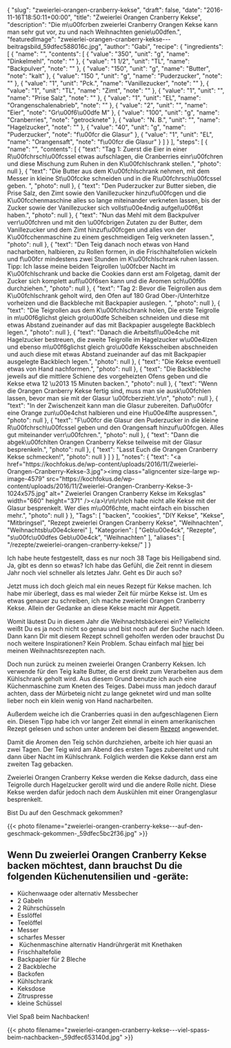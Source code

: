 {
    "slug": "zweierlei-orangen-cranberry-kekse",
    "draft": false,
    "date": "2016-11-16T18:50:11+00:00",
    "title": "Zweierlei Orangen Cranberry Kekse",
    "description": "Die m\u00fcrben zweierlei Cranberry Orangen Kekse kann man sehr gut vor, zu und nach Weihnachten genie\u00dfen.",
    "featuredImage": "zweierlei-orangen-cranberry-kekse---beitragsbild_59dfec588016c.jpg",
    "author": "Gabi",
    "recipe": {
        "ingredients": [
            {
                "name": "",
                "contents": [
                    {
                        "value": "350",
                        "unit": "g",
                        "name": "Dinkelmehl",
                        "note": ""
                    },
                    {
                        "value": "1 1\/2",
                        "unit": "TL",
                        "name": "Backpulver",
                        "note": ""
                    },
                    {
                        "value": "150",
                        "unit": "g",
                        "name": "Butter",
                        "note": "kalt"
                    },
                    {
                        "value": "150 ",
                        "unit": "g",
                        "name": "Puderzucker",
                        "note": ""
                    },
                    {
                        "value": "1",
                        "unit": "Pck.",
                        "name": "Vanillezucker",
                        "note": ""
                    },
                    {
                        "value": "1",
                        "unit": "TL",
                        "name": "Zimt",
                        "note": ""
                    },
                    {
                        "value": "1",
                        "unit": "",
                        "name": "Prise Salz",
                        "note": ""
                    },
                    {
                        "value": "1",
                        "unit": "EL",
                        "name": "Orangenschalenabrieb",
                        "note": ""
                    },
                    {
                        "value": "2",
                        "unit": "",
                        "name": "Eier",
                        "note": "Gr\u00f6\u00dfe M"
                    },
                    {
                        "value": "100",
                        "unit": "g",
                        "name": "Cranberries",
                        "note": "getrocknete"
                    },
                    {
                        "value": "N. B.",
                        "unit": "",
                        "name": "Hagelzucker",
                        "note": ""
                    },
                    {
                        "value": "40",
                        "unit": "g",
                        "name": "Puderzucker",
                        "note": "f\u00fcr die Glasur"
                    },
                    {
                        "value": "1",
                        "unit": "EL",
                        "name": "Orangensaft",
                        "note": "f\u00fcr die Glasur"
                    }
                ]
            }
        ],
        "steps": [
            {
                "name": "",
                "contents": [
                    {
                        "text": "Tag 1: Zuerst die Eier in einer R\u00fchrsch\u00fcssel etwas aufschlagen, die Cranberries einr\u00fchren und diese Mischung zum Ruhen in den K\u00fchlschrank stellen.",
                        "photo": null
                    },
                    {
                        "text": "Die Butter aus dem K\u00fchlschrank nehmen, mit dem Messer in kleine St\u00fccke schneiden und in die R\u00fchrsch\u00fcssel geben. ",
                        "photo": null
                    },
                    {
                        "text": "Den Puderzucker zur Butter sieben, die Prise Salz, den Zimt sowie den Vanillezucker hinzuf\u00fcgen und die K\u00fcchenmaschine alles so lange miteinander verkneten lassen, bis der Zucker sowie der Vanillezucker sich vollst\u00e4ndig aufgel\u00f6st haben.",
                        "photo": null
                    },
                    {
                        "text": "Nun das Mehl mit dem Backpulver verr\u00fchren und mit den \u00fcbrigen Zutaten zu der Butter, dem Vanillezucker und dem Zimt hinzuf\u00fcgen und alles von der K\u00fcchenmaschine zu einem geschmeidigen Teig verkneten lassen.",
                        "photo": null
                    },
                    {
                        "text": "Den Teig danach noch etwas von Hand nacharbeiten, halbieren, zu Rollen formen, in die Frischhaltefolien wickeln und f\u00fcr mindestens zwei Stunden im K\u00fchlschrank ruhen lassen. Tipp: Ich lasse meine beiden Teigrollen \u00fcber Nacht im K\u00fchlschrank und backe die Cookies dann erst am Folgetag, damit der Zucker sich komplett aufl\u00f6sen kann und die Aromen sch\u00f6n durchziehen.",
                        "photo": null
                    },
                    {
                        "text": "Tag 2: Bevor die Teigrollen aus dem K\u00fchlschrank geholt wird, den Ofen auf 180 Grad Ober-\/Unterhitze vorheizen und die Backbleche mit Backpapier auslegen. ",
                        "photo": null
                    },
                    {
                        "text": "Die Teigrollen aus dem K\u00fchlschrank holen, Die erste Teigrolle in m\u00f6glichst gleich gro\u00dfe Scheiben schneiden und diese mit etwas Abstand zueinander auf das mit Backpapier ausgelegte Backblech legen.",
                        "photo": null
                    },
                    {
                        "text": "Danach die Arbeitsfl\u00e4che mit Hagelzucker bestreuen, die zweite Teigrolle im Hagelzucker w\u00e4lzen und ebenso m\u00f6glichst gleich gro\u00dfe Keksscheiben abschneiden und auch diese mit etwas Abstand zueinander auf das mit Backpapier ausgelegte Backblech legen.",
                        "photo": null
                    },
                    {
                        "text": "Die Kekse eventuell etwas von Hand nachformen.",
                        "photo": null
                    },
                    {
                        "text": "Die Backbleche jeweils auf die mittlere Schiene des vorgeheizten Ofens geben und die Kekse etwa 12 \u2013 15 Minuten backen.",
                        "photo": null
                    },
                    {
                        "text": "Wenn die Orangen Cranberry Kekse fertig sind, muss man sie ausk\u00fchlen lassen, bevor man sie mit der Glasur \u00fcberzieht.\r\n",
                        "photo": null
                    },
                    {
                        "text": "In der Zwischenzeit kann man die Glasur zubereiten. Daf\u00fcr eine Orange zun\u00e4chst halbieren und eine H\u00e4lfte auspressen.",
                        "photo": null
                    },
                    {
                        "text": "F\u00fcr die Glasur den Puderzucker in die kleine R\u00fchrsch\u00fcssel geben und den Orangensaft hinzuf\u00fcgen. Alles gut miteinander verr\u00fchren.",
                        "photo": null
                    },
                    {
                        "text": "Dann die abgek\u00fchlten Orangen Cranberry Kekse teilweise mit der Glasur besprenkeln.",
                        "photo": null
                    },
                    {
                        "text": "Lasst Euch die Orangen Cranberry Kekse schmecken!",
                        "photo": null
                    }
                ]
            }
        ],
        "notes": {
            "text": "<a href=\"https:\/\/kochfokus.de\/wp-content\/uploads\/2016\/11\/Zweierlei-Orangen-Cranberry-Kekse-3.jpg\"><img class=\"aligncenter size-large wp-image-4579\" src=\"https:\/\/kochfokus.de\/wp-content\/uploads\/2016\/11\/Zweierlei-Orangen-Cranberry-Kekse-3-1024x575.jpg\" alt=\" Zweierlei Orangen Cranberry Kekse im Keksglas\" width=\"660\" height=\"371\" \/><\/a>\r\n\r\nIch habe nicht alle Kekse mit der Glasur besprenkelt. Wer dies m\u00f6chte, macht einfach ein bisschen mehr.",
            "photo": null
        }
    },
    "Tags": [
        "backen",
        "cookies",
        "DIY Kekse",
        "Kekse",
        "Mitbringsel",
        "Rezept zweierlei Orangen Cranberry Kekse",
        "Weihnachten",
        "Weihnachtsb\u00e4ckerei"
    ],
    "Kategorien": [
        "Geb\u00e4ck",
        "Rezepte",
        "s\u00fc\u00dfes Geb\u00e4ck",
        "Weihnachten"
    ],
    "aliases": [
        "\/rezepte\/zweierlei-orangen-cranberry-kekse\/"
    ]
}

Ich habe heute festgestellt, dass es nur noch 38 Tage bis Heiligabend sind. Ja, gibt es denn so etwas? Ich habe das Gefühl, die Zeit rennt in diesem Jahr noch viel schneller als letztes Jahr. Geht es Dir auch so?

Jetzt muss ich doch gleich mal ein neues Rezept für Kekse machen. Ich habe mir überlegt, dass es mal wieder Zeit für mürbe Kekse ist. Um es etwas genauer zu schreiben, ich mache zweierlei Orangen Cranberry Kekse. Allein der Gedanke an diese Kekse macht mir Appetit.

Womit läutest Du in diesem Jahr die Weihnachtsbäckerei ein? Vielleicht weißt Du es ja noch nicht so genau und bist noch auf der Suche nach Ideen. Dann kann Dir mit diesem Rezept schnell geholfen werden oder brauchst Du noch weitere Inspirationen? Kein Problem. Schau einfach mal [hier][1] bei meinen Weihnachtsrezepten nach.

Doch nun zurück zu meinen zweierlei Orangen Cranberry Keksen. Ich verwende für den Teig kalte Butter, die erst direkt zum Verarbeiten aus dem Kühlschrank geholt wird. Aus diesem Grund benutze ich auch eine Küchenmaschine zum Kneten des Teiges. Dabei muss man jedoch darauf achten, dass der Mürbeteig nicht zu lange geknetet wird und man sollte lieber noch ein klein wenig von Hand nacharbeiten.

Außerdem weiche ich die Cranberries quasi in den aufgeschlagenen Eiern ein. Diesen Tipp habe ich vor langer Zeit einmal in einem amerikanischen Rezept gelesen und schon unter anderem bei diesem [Rezept][2] angewendet.

Damit die Aromen den Teig schön durchziehen, arbeite ich hier quasi an zwei Tagen. Der Teig wird am Abend des ersten Tages zubereitet und ruht dann über Nacht im Kühlschrank. Folglich werden die Kekse dann erst am zweiten Tag gebacken.

Zweierlei Orangen Cranberry Kekse werden die Kekse dadurch, dass eine Teigrolle durch Hagelzucker gerollt wird und die andere Rolle nicht. Diese Kekse werden dafür jedoch nach dem Auskühlen mit einer Orangenglasur besprenkelt.

Bist Du auf den Geschmack gekommen?

 

 

{{< photo filename="zweierlei-orangen-cranberry-kekse---auf-den-geschmack-gekommen-_59dfec5bc2f36.jpg" >}}

 

## Wenn Du zweierlei Orangen Cranberry Kekse backen möchtest, dann brauchst Du die folgenden Küchenutensilien und -geräte:

 * Küchenwaage oder alternativ Messbecher
 * 2 Gabeln
 * 2 Rührschüsseln
 * Esslöffel
 * Teelöffel
 * Messer
 * scharfes Messer
 *  Küchenmaschine alternativ Handrührgerät mit Knethaken
 * Frischhaltefolie
 * Backpapier für 2 Bleche
 * 2 Backbleche
 * Backofen
 * Kühlschrank
 * Keksdose
 * Zitruspresse
 * kleine Schüssel

 

<span class="embed-youtube" style="text-align:center; display: block;"></span>

Viel Spaß beim Nachbacken!

 

{{< photo filename="zweierlei-orangen-cranberry-kekse---viel-spass-beim-nachbacken-_59dfec653140d.jpg" >}}





 [1]: https://kochfokus.de/rezepte/weihnachten/
 [2]: https://kochfokus.de/rezepte/haferflockenkekse-mit-cranberries/